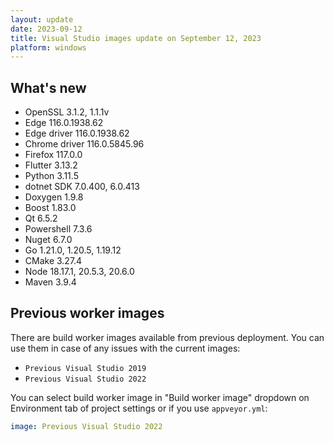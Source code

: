 ```yaml
---
layout: update
date: 2023-09-12
title: Visual Studio images update on September 12, 2023
platform: windows
---
```


## What's new

* OpenSSL 3.1.2, 1.1.1v
* Edge 116.0.1938.62
* Edge driver 116.0.1938.62
* Chrome driver 116.0.5845.96
* Firefox 117.0.0
* Flutter 3.13.2
* Python 3.11.5
* dotnet SDK 7.0.400, 6.0.413
* Doxygen 1.9.8
* Boost 1.83.0
* Qt 6.5.2
* Powershell 7.3.6
* Nuget 6.7.0
* Go 1.21.0, 1.20.5, 1.19.12
* CMake 3.27.4
* Node 18.17.1, 20.5.3, 20.6.0
* Maven 3.9.4


## Previous worker images

There are build worker images available from previous deployment. You can use them in case of any issues with the current images:

* `Previous Visual Studio 2019`
* `Previous Visual Studio 2022`

You can select build worker image in "Build worker image" dropdown on Environment tab of project settings or if you use `appveyor.yml`:

```yaml
image: Previous Visual Studio 2022
```